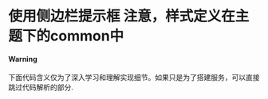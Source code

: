 # 使用侧边栏提示框 注意，样式定义在主题下的common中
<div class="bs-callout bs-callout-warning">
  <h4>Warning</h4>
  <p>下面代码含义仅为了深入学习和理解实现细节。如果只是为了搭建服务，可以直接跳过代码解析的部分.</p>
</div>
